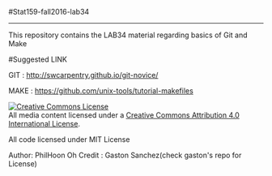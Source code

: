 #Stat159-fall2016-lab34
***

This repository contains the LAB34 material regarding basics of Git and Make

#Suggested LINK

GIT : http://swcarpentry.github.io/git-novice/

MAKE : https://github.com/unix-tools/tutorial-makefiles

<a rel="license" href="http://creativecommons.org/licenses/by/4.0/"><img alt="Creative Commons License" style="border-width:0" src="https://i.creativecommons.org/l/by/4.0/88x31.png" /></a><br />All media content licensed under a <a rel="license" href="http://creativecommons.org/licenses/by/4.0/">Creative Commons Attribution 4.0 International License</a>.

All code licensed under MIT License

Author: PhilHoon Oh
Credit : Gaston Sanchez(check gaston's repo for License)


